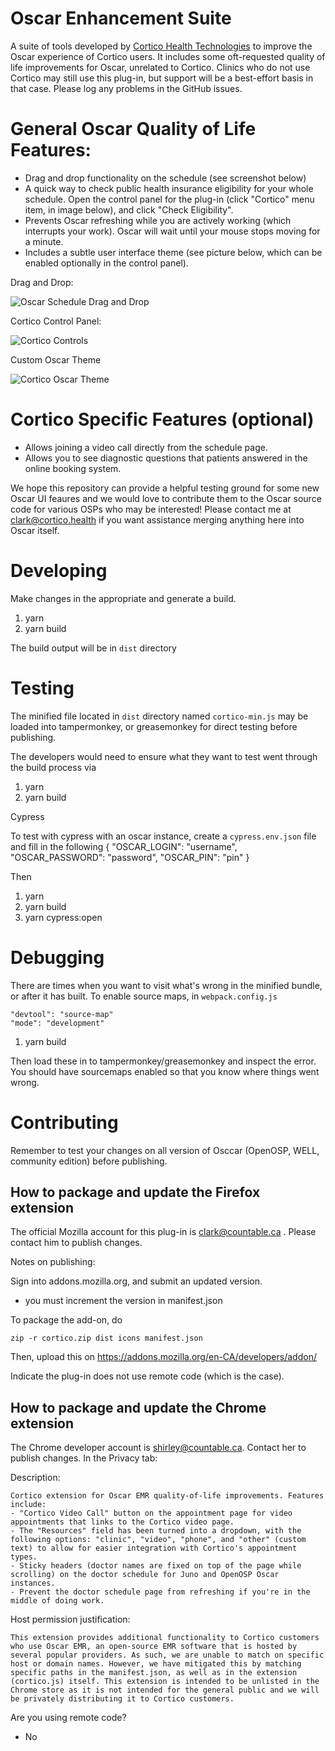 # Oscar Enhancement Suite

A suite of tools developed by [Cortico Health Technologies](https://cortico.ca) to improve the Oscar experience of Cortico users. It includes some oft-requested quality of life improvements for Oscar, unrelated to Cortico. Clinics who do not use Cortico may still use this plug-in, but support will be a best-effort basis in that case. Please log any problems in the GitHub issues.

# General Oscar Quality of Life Features:

- Drag and drop functionality on the schedule (see screenshot below)
- A quick way to check public health insurance eligibility for your whole schedule. Open the control panel for the plug-in (click "Cortico" menu item, in image below), and click "Check Eligibility".
- Prevents Oscar refreshing while you are actively working (which interrupts your work). Oscar will wait until your mouse stops moving for a minute.
- Includes a subtle user interface theme (see picture below, which can be enabled optionally in the control panel).

Drag and Drop:

![Oscar Schedule Drag and Drop](dnd.gif)

Cortico Control Panel:

![Cortico Controls](cortico-control.png)

Custom Oscar Theme

![Cortico Oscar Theme](cortico-oscar-ui.png)

# Cortico Specific Features (optional)

- Allows joining a video call directly from the schedule page.
- Allows you to see diagnostic questions that patients answered in the online booking system.

We hope this repository can provide a helpful testing ground for some new Oscar UI feaures and we would love to contribute them to the Oscar source code for various OSPs who may be interested! Please contact me at clark@cortico.health if you want assistance merging anything here into Oscar itself.

# Developing

Make changes in the appropriate and generate a build.

1. yarn
2. yarn build

The build output will be in `dist` directory

# Testing

The minified file located in `dist` directory named `cortico-min.js` may be loaded
into tampermonkey, or greasemonkey for direct testing before publishing.

The developers would need to ensure what they want to test went through the build process via

1. yarn
2. yarn build

Cypress

To test with cypress with an oscar instance, create a `cypress.env.json` file and fill in the following
    {
      "OSCAR_LOGIN": "username",
      "OSCAR_PASSWORD": "password",
      "OSCAR_PIN": "pin"
    }

Then

1. yarn
2. yarn build
3. yarn cypress:open

# Debugging

There are times when you want to visit what's wrong in the minified bundle, or after it has built.
To enable source maps, in `webpack.config.js`

    "devtool": "source-map"
    "mode": "development"

1. yarn build

Then load these in to tampermonkey/greasemonkey and inspect the error. You should have sourcemaps enabled so that you know where things went wrong.

# Contributing

Remember to test your changes on all version of Osccar (OpenOSP, WELL, community edition) before publishing.

## How to package and update the Firefox extension

The official Mozilla account for this plug-in is clark@countable.ca . Please contact him to publish changes.

Notes on publishing:

Sign into addons.mozilla.org, and submit an updated version.

- you must increment the version in manifest.json

To package the add-on, do

```
zip -r cortico.zip dist icons manifest.json
```

Then, upload this on https://addons.mozilla.org/en-CA/developers/addon/

Indicate the plug-in does not use remote code (which is the case).

## How to package and update the Chrome extension

The Chrome developer account is shirley@countable.ca. Contact her to publish changes. In the Privacy tab:

Description:

```
Cortico extension for Oscar EMR quality-of-life improvements. Features include:
- "Cortico Video Call" button on the appointment page for video appointments that links to the Cortico video page.
- The "Resources" field has been turned into a dropdown, with the following options: "clinic", "video", "phone", and "other" (custom text) to allow for easier integration with Cortico's appointment types.
- Sticky headers (doctor names are fixed on top of the page while scrolling) on the doctor schedule for Juno and OpenOSP Oscar instances.
- Prevent the doctor schedule page from refreshing if you're in the middle of doing work.
```

Host permission justification:

```
This extension provides additional functionality to Cortico customers who use Oscar EMR, an open-source EMR software that is hosted by several popular providers. As such, we are unable to match on specific host or domain names. However, we have mitigated this by matching specific paths in the manifest.json, as well as in the extension (cortico.js) itself. This extension is intended to be unlisted in the Chrome store as it is not intended for the general public and we will be privately distributing it to Cortico customers.
```

Are you using remote code?

- No
